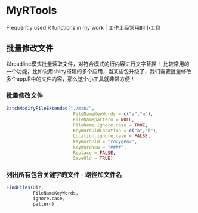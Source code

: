 # MyRTools
Frequently used R functions in my work | 工作上经常用的小工具
## 批量修改文件
以readline模式批量读取文件，对符合模式的行内容进行文字替换！
比较常用的一个功能，比如说用shiny搭建的多个应用，当某些包升级了，我们需要批量修改多个app.R中的文件内容，那么这个小工具就非常方便！

### 批量修改文件
```r
BatchModifyFileExtended("./man/",
                         FileNameKeyWords = c("a","m"),
                         FileNamepattern = NULL,
                         FileName.ignore.case = TRUE,
                         KeyWordOldLocation = c("a","b"),
                         Location.ignore.case = FALSE,
                         keyWordOld = "roxygen2",
                         keyWordNew = "####",
                         Replace = FALSE,
                         SaveOld = TRUE)
```
### 列出所有包含关键字的文件 - 路径加文件名
```r
FindFiles(Dir,
          FileNameKeyWords,
          ignore.case,
          pattern)
```
                     
